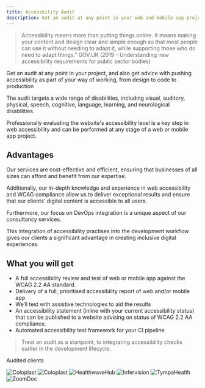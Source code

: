 ```yaml
---
title: Accessbility Audit
description: Get an audit at any point in your web and mobile app projects
---
```


> Accessibility means more than putting things online.
It means making your content and design clear and simple enough so that most people can use it without needing to adapt it, while supporting those who do need to adapt things.”
GOV.UK (2019 - Understanding new accessibility
requirements for public sector bodies)

Get an audit at any point in your project, and also get advice with pushing accessibility as part of your way of working, from design to code to production

The audit targets a wide range of disabilities, including visual, auditory, physical, speech, cognitive, language, learning, and neurological disabilities.

Professionally evaluating the website's accessibility level is a key step in web accessibility and can be performed at any stage of a web or mobile app project.

## Advantages

Our services are cost-effective and efficient, ensuring that businesses of all sizes can afford and benefit from our expertise. 

Additionally, our in-depth knowledge and experience in web accessibility and WCAG compliance allow us to deliver exceptional results and ensure that our clients' digital content is accessible to all users. 

Furthermore, our focus on DevOps integration is a unique aspect of our consultancy services. 

This integration of accessibility practises into the development workflow gives our clients a significant advantage in creating inclusive digital experiences.


## What you will get

- A full accessibility review and test of web or mobile app against the WCAG 2.2 AA standard.
- Delivery of a full, prioritised accessibility report of web and/or mobile app
- We’ll test with assistive technologies to aid the results
- An accessibility statement (inline with your current accessibility status) that can be published to a website advising on status of WCAG 2.2 AA compliance.
- Automated accessibility test framework for your CI pipeline

> Treat an audit as a startpoint, to integrating accessibility checks earlier in the development lifecycle.

Audited clients

![Coloplast](https://jaffamonkey.com/img/images/coloplast.png)
![Coloplast](https://jaffamonkey.com/img/minion.png)
![HealthwaveHub](https://jaffamonkey.com/img/healthwave.png)
![Infervision](https://jaffamonkey.com/img/infervision.png)
![TympaHealth](https://jaffamonkey.com/img/tympaHealth.jpg)
![ZoomDoc](https://jaffamonkey.com/img/zoomdoc.jpg)


<!-- {{< button link="https://calendly.com/jaffamonkeyltd/intro-call" text="Book an intro meeting" >}} -->
